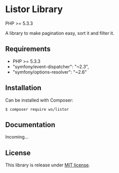 Listor Library
=================

PHP >= 5.3.3

A library to make pagination easy, sort it and filter it.

Requirements
------------

* PHP >= 5.3.3
* "symfony/event-dispatcher": "~2.3",
* "symfony/options-resolver": "~2.6"

Installation
------------

Can be installed with Composer:

```
$ composer require ws/listor
```

Documentation
-----

Incoming...

License
-------

This library is release under [MIT license](LICENSE).
